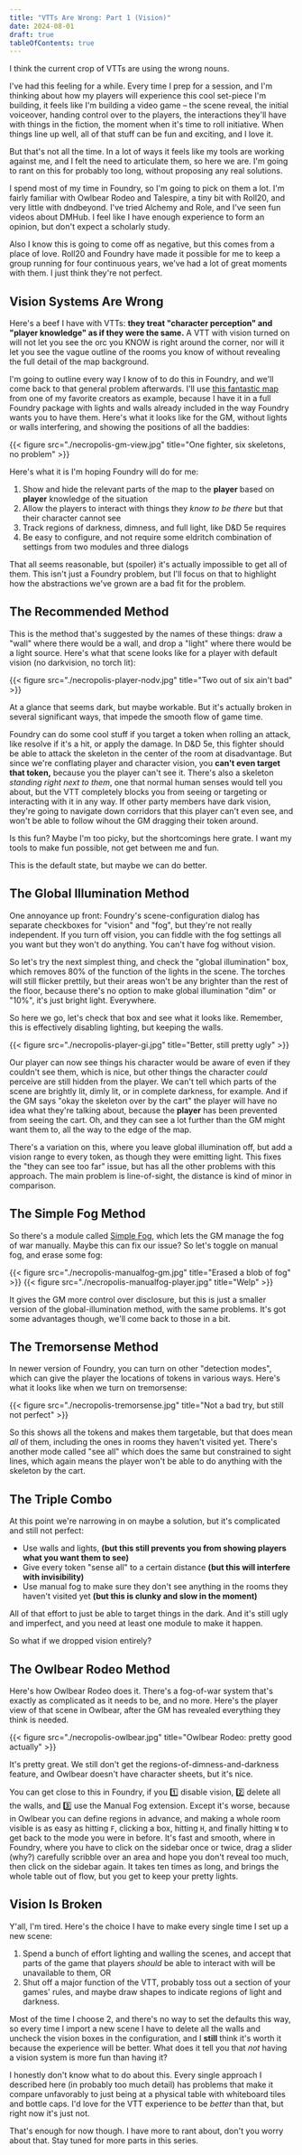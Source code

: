 ```yaml
---
title: "VTTs Are Wrong: Part 1 (Vision)"
date: 2024-08-01
draft: true
tableOfContents: true
---
```


I think the current crop of VTTs are using the wrong nouns.

I've had this feeling for a while.
Every time I prep for a session, and I'm thinking about how my players will experience this cool set-piece I'm building, it feels like I'm building a video game – the scene reveal, the initial voiceover, handing control over to the players, the interactions they'll have with things in the fiction, the moment when it's time to roll initiative.
When things line up well, all of that stuff can be fun and exciting, and I love it.

But that's not all the time.
In a lot of ways it feels like my tools are working against me, and I felt the need to articulate them, so here we are.
I'm going to rant on this for probably too long, without proposing any real solutions.

I spend most of my time in Foundry, so I'm going to pick on them a lot.
I'm fairly familiar with Owlbear Rodeo and Talespire, a tiny bit with Roll20, and very little with dndbeyond.
I've tried Alchemy and Role, and I've seen fun videos about DMHub.
I feel like I have enough experience to form an opinion, but don't expect a scholarly study.

Also I know this is going to come off as negative, but this comes from a place of love.
Roll20 and Foundry have made it possible for me to keep a group running for four continuous years, we've had a lot of great moments with them.
I just think they're not perfect.

## Vision Systems Are Wrong

Here's a beef I have with VTTs: **they treat "character perception" and "player knowledge" as if they were the same.**
A VTT with vision turned on will not let you see the orc you KNOW is right around the corner, nor will it let you see the vague outline of the rooms you know of without revealing the full detail of the map background.

I'm going to outline every way I know of to do this in Foundry, and we'll come back to that general problem afterwards.
I'll use [this fantastic map](https://www.czepeku.com/necropolis-dungeon/level-3-abandoned-tomb) from one of my favorite creators as example, because I have it in a full Foundry package with lights and walls already included in the way Foundry wants you to have them.
Here's what it looks like for the GM, without lights or walls interfering, and showing the positions of all the baddies:

{{< figure src="./necropolis-gm-view.jpg" title="One fighter, six skeletons, no problem" >}}

Here's what it is I'm hoping Foundry will do for me:

1. Show and hide the relevant parts of the map to the **player** based on **player** knowledge of the situation
2. Allow the players to interact with things they _know to be there_ but that their character cannot see
3. Track regions of darkness, dimness, and full light, like D&D 5e requires
4. Be easy to configure, and not require some eldritch combination of settings from two modules and three dialogs

That all seems reasonable, but (spoiler) it's actually impossible to get all of them.
This isn't just a Foundry problem, but I'll focus on that to highlight how the abstractions we've grown are a bad fit for the problem.

## The Recommended Method

This is the method that's suggested by the names of these things: draw a "wall" where there would be a wall, and drop a "light" where there would be a light source.
Here's what that scene looks like for a player with default vision (no darkvision, no torch lit):

{{< figure src="./necropolis-player-nodv.jpg" title="Two out of six ain't bad" >}}

At a glance that seems dark, but maybe workable.
But it's actually broken in several significant ways, that impede the smooth flow of game time.

Foundry can do some cool stuff if you target a token when rolling an attack, like resolve if it's a hit, or apply the damage.
In D&D 5e, this fighter should be able to attack the skeleton in the center of the room at disadvantage.
But since we're conflating player and character vision, you **can't even target that token,** because you the player can't see it.
There's also a skeleton _standing right next to them_, one that normal human senses would tell you about, but the VTT completely blocks you from seeing or targeting or interacting with it in any way.
If other party members have dark vision, they're going to navigate down corridors that this player can't even see, and won't be able to follow wihout the GM dragging their token around.

Is this fun?
Maybe I'm too picky, but the shortcomings here grate.
I want my tools to make fun possible, not get between me and fun.

This is the default state, but maybe we can do better.

## The Global Illumination Method

One annoyance up front: Foundry's scene-configuration dialog has separate checkboxes for "vision" and "fog", but they're not really independent.
If you turn off vision, you can fiddle with the fog settings all you want but they won't do anything.
You can't have fog without vision.

So let's try the next simplest thing, and check the "global illumination" box, which removes 80% of the function of the lights in the scene.
The torches will still flicker prettily, but their areas won't be any brighter than the rest of the floor, because there's no option to make global illumination "dim" or "10%", it's just bright light.
Everywhere.

So here we go, let's check that box and see what it looks like.
Remember, this is effectively disabling lighting, but keeping the walls.

{{< figure src="./necropolis-player-gi.jpg" title="Better, still pretty ugly" >}}

Our player can now see things his character would be aware of even if they couldn't see them, which is nice, but other things the character *could* perceive are still hidden from the player.
We can't tell which parts of the scene are brightly lit, dimly lit, or in complete darkness, for example.
And if the GM says "okay the skeleton over by the cart" the player will have no idea what they're talking about, because the **player** has been prevented from seeing the cart.
Oh, and they can see a lot further than the GM might want them to, all the way to the edge of the map.

There's a variation on this, where you leave global illumination off, but add a vision range to every token, as though they were emitting light.
This fixes the "they can see too far" issue, but has all the other problems with this approach.
The main problem is line-of-sight, the distance is kind of minor in comparison.

## The Simple Fog Method

So there's a module called [Simple Fog](https://foundryvtt.com/packages/simplefog), which lets the GM manage the fog of war manually.
Maybe this can fix our issue?
So let's toggle on manual fog, and erase some fog:

{{< figure src="./necropolis-manualfog-gm.jpg" title="Erased a blob of fog" >}}
{{< figure src="./necropolis-manualfog-player.jpg" title="Welp" >}}

It gives the GM more control over disclosure, but this is just a smaller version of the global-illumination method, with the same problems.
It's got some advantages though, we'll come back to those in a bit.

## The Tremorsense Method

In newer version of Foundry, you can turn on other "detection modes", which can give the player the locations of tokens in various ways.
Here's what it looks like when we turn on tremorsense:

{{< figure src="./necropolis-tremorsense.jpg" title="Not a bad try, but still not perfect" >}}

So this shows all the tokens and makes them targetable, but that does mean _all_ of them, including the ones in rooms they haven't visited yet.
There's another mode called "see all" which does the same but constrained to sight lines, which again means the player won't be able to do anything with the skeleton by the cart.

## The Triple Combo

At this point we're narrowing in on maybe a solution, but it's complicated and still not perfect:

- Use walls and lights, **(but this still prevents you from showing players what you want them to see)**
- Give every token "sense all" to a certain distance **(but this will interfere with invisibility)**
- Use manual fog to make sure they don't see anything in the rooms they haven't visited yet **(but this is clunky and slow in the moment)**

All of that effort to just be able to target things in the dark.
And it's still ugly and imperfect, and you need at least one module to make it happen.

So what if we dropped vision entirely?

## The Owlbear Rodeo Method

Here's how Owlbear Rodeo does it.
There's a fog-of-war system that's exactly as complicated as it needs to be, and no more.
Here's the player view of that scene in Owlbear, after the GM has revealed everything they think is needed.

{{< figure src="./necropolis-owlbear.jpg" title="Owlbear Rodeo: pretty good actually" >}}

It's pretty great.
We still don't get the regions-of-dimness-and-darkness feature, and Owlbear doesn't have character sheets, but it's nice.

You can get close to this in Foundry, if you :one: disable vision, :two: delete all the walls, and :three: use the Manual Fog extension.
Except it's worse, because in Owlbear you can define regions in advance, and making a whole room visible is as easy as hitting `F`, clicking a box, hitting `H`, and finally hitting `W` to get back to the mode you were in before.
It's fast and smooth, where in Foundry, where you have to click on the sidebar once or twice, drag a slider (why?) carefully scribble over an area and hope you don't reveal too much, then click on the sidebar again.
It takes ten times as long, and brings the whole table out of flow, but you get to keep your pretty lights.

## Vision Is Broken

Y'all, I'm tired.
Here's the choice I have to make every single time I set up a new scene:

1. Spend a bunch of effort lighting and walling the scenes, and accept that parts of the game that players _should_ be able to interact with will be unavailable to them, OR
2. Shut off a major function of the VTT, probably toss out a section of your games' rules, and maybe draw shapes to indicate regions of light and darkness.

Most of the time I choose 2, and there's no way to set the defaults this way, so every time I import a new scene I have to delete all the walls and uncheck the vision boxes in the configuration, and I **still** think it's worth it because the experience will be better.
What does it tell you that _not_ having a vision system is more fun than having it?

I honestly don't know what to do about this.
Every single approach I described here (in probably too much detail) has problems that make it compare unfavorably to just being at a physical table with whiteboard tiles and bottle caps.
I'd love for the VTT experience to be _better_ than that, but right now it's just not.

That's enough for now though.
I have more to rant about, don't you worry about that.
Stay tuned for more parts in this series.
